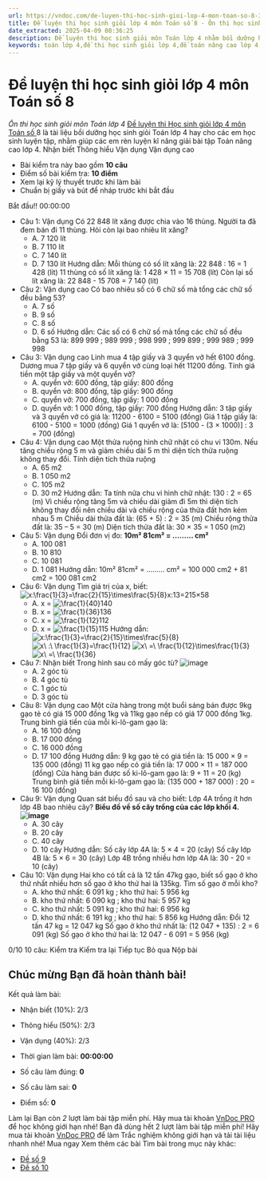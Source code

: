 ```yaml
---
url: https://vndoc.com/de-luyen-thi-hoc-sinh-gioi-lop-4-mon-toan-so-8-325870
title: Đề luyện thi học sinh giỏi lớp 4 môn Toán số 8 - Ôn thi học sinh giỏi môn Toán lớp 4 - VnDoc.com
date_extracted: 2025-04-09 08:36:25
description: Đề luyện thi học sinh giỏi môn Toán lớp 4 nhằm bồi dưỡng học sinh giỏi lớp 4. Mời thầy cô và các em cùng tham khảo.
keywords: toán lớp 4,đề thi học sinh giỏi lớp 4,đề toán nâng cao lớp 4,đề toán lớp 4 nâng cao,đề thi học sinh giỏi toán lớp 4,bồi dưỡng học sinh giỏi lớp 4,bộ đề luyện thi học sinh giỏi môn Toán lớp 4,tài liệu bồi dưỡng học sinh giỏi lớp 4,đề thi học sinh giỏi lớp 4 môn toán,bộ đề thi hsg toán lớp 4,đề thi tiểu học,bồi dưỡng học sinh giỏi lớp 4 môn toán,đề thi HSG lớp 4
---
```


# Đề luyện thi học sinh giỏi lớp 4 môn Toán số 8
 _Ôn thi học sinh giỏi môn Toán lớp 4_
[Đề luyện thi Học sinh giỏi lớp 4 môn Toán số ](<https://vndoc.com/de-luyen-thi-hoc-sinh-gioi-lop-4-mon-toan-so-8-325870>)8 là tài liệu bồi dưỡng học sinh giỏi Toán lớp 4 hay cho các em học sinh luyện tập, nhằm giúp các em rèn luyện kĩ năng giải bài tập Toán nâng cao lớp 4.
Nhận biết Thông hiểu Vận dụng Vận dụng cao
  * Bài kiểm tra này bao gồm **10 câu**
  * Điểm số bài kiểm tra: **10 điểm**
  * Xem lại kỹ lý thuyết trước khi làm bài
  * Chuẩn bị giấy và bút để nháp trước khi bắt đầu

Bắt đầu\!\!
00:00:00
  * Câu 1:  Vận dụng
Có 22 848 lít xăng được chia vào 16 thùng. Người ta đã đem bán đi 11 thùng. Hỏi còn lại bao nhiêu lít xăng?
    * A. 7 120 lít 
    * B. 7 110 lít 
    * C. 7 140 lít 
    * D. 7 130 lít 
Hướng dẫn: 
Mỗi thùng có số lít xăng là: 22 848 : 16 = 1 428 \(lít\)
11 thùng có số lít xăng là: 1 428 × 11 = 15 708 \(lít\)
Còn lại số lít xăng là: 22 848 - 15 708 = 7 140 \(lít\)
  * Câu 2:  Vận dụng cao
Có bao nhiêu số có 6 chữ số mà tổng các chữ số đều bằng 53?
    * A. 7 số 
    * B. 9 số 
    * C. 8 số 
    * D. 6 số 
Hướng dẫn: 
Các số có 6 chữ số mà tổng các chữ số đều bằng 53 là:
899 999 ; 989 999 ; 998 999 ; 999 899 ; 999 989 ; 999 998
  * Câu 3:  Vận dụng cao
Linh mua 4 tập giấy và 3 quyển vở hết 6100 đồng. Dương mua 7 tập giấy và 6 quyển vở cùng loại hết 11200 đồng. Tính giá tiền một tập giấy và một quyển vở?
    * A. quyển vở: 600 đồng, tập giấy: 800 đồng 
    * B. quyển vở: 800 đồng, tập giấy: 900 đồng 
    * C. quyển vở: 700 đồng, tập giấy: 1 000 đồng 
    * D. quyển vở: 1 000 đồng, tập giấy: 700 đồng 
Hướng dẫn: 
3 tập giấy và 3 quyển vở có giá là:
11200 - 6100 = 5100 \(đồng\)
Giá 1 tập giấy là:
6100 - 5100 = 1000 \(đồng\)
Giá 1 quyển vở là:
\[5100 - \(3 × 1000\)\] : 3 = 700 \(đồng\)
  * Câu 4:  Vận dụng cao
Một thửa ruộng hình chữ nhật có chu vi 130m. Nếu tăng chiều rộng 5 m và giảm chiều dài 5 m thì diện tích thửa ruộng không thay đổi. Tính diện tích thửa ruộng
    * A. 65 m2
    * B. 1 050 m2
    * C. 105 m2
    * D. 30 m2
Hướng dẫn: 
Ta tính nửa chu vi hình chữ nhật:
130 : 2 = 65 \(m\)
Vì chiều rộng tăng 5m và chiều dài giảm đi 5m thì diện tích không thay đổi nên chiều dài và chiều rộng của thửa đất hơn kém nhau 5 m
Chiều dài thửa đất là: \(65 + 5\) : 2 = 35 \(m\)
Chiều rộng thửa đất là: 35 – 5 = 30 \(m\)
Diện tích thửa đất là: 30 × 35 = 1 050 \(m2\)
  * Câu 5:  Vận dụng
Đổi đơn vị đo:
**10m² 81cm² = ......... cm²**
    * A. 100 081 
    * B. 10 810 
    * C. 10 081 
    * D. 1 081 
Hướng dẫn: 
10m² 81cm² = ......... cm² = 100 000 cm2 \+ 81 cm2 = 100 081 cm2
  * Câu 6:  Vận dụng
Tìm giá trị của x, biết:
![x:\\frac{1}{3}=\\frac{2}{15}\\times\\frac{5}{8}](https://i.vdoc.vn/data/image/blank.png)x:13=215×58
    * A. x = ![\\frac{1}{40}](https://i.vdoc.vn/data/image/blank.png)140
    * B. x = ![\\frac{1}{36}](https://i.vdoc.vn/data/image/blank.png)136
    * C. x = ![\\frac{1}{12}](https://i.vdoc.vn/data/image/blank.png)112
    * D. x = ![\\frac{1}{15}](https://i.vdoc.vn/data/image/blank.png)115
Hướng dẫn: 
![x:\\frac{1}{3}=\\frac{2}{15}\\times\\frac{5}{8}](https://tex.vdoc.vn?tex=x%3A%5Cfrac%7B1%7D%7B3%7D%3D%5Cfrac%7B2%7D%7B15%7D%5Ctimes%5Cfrac%7B5%7D%7B8%7D)
![x\\ :\\ \\frac{1}{3}=\\frac{1}{12}](https://tex.vdoc.vn?tex=x%5C%20%3A%5C%20%5Cfrac%7B1%7D%7B3%7D%3D%5Cfrac%7B1%7D%7B12%7D)
![x\\ =\\ \\frac{1}{12}\\times\\frac{1}{3}](https://tex.vdoc.vn?tex=x%5C%20%3D%5C%20%5Cfrac%7B1%7D%7B12%7D%5Ctimes%5Cfrac%7B1%7D%7B3%7D)
![x\\ =\\ \\frac{1}{36}](https://tex.vdoc.vn?tex=x%5C%20%3D%5C%20%5Cfrac%7B1%7D%7B36%7D)
  * Câu 7:  Nhận biết
Trong hình sau có mấy góc tù?
![image](https://i.vdoc.vn/data/image/2024/06/12/trac-nghiem-danh-gia-nang-luc-toan-4-h2.png)
    * A. 2 góc tù 
    * B. 4 góc tù 
    * C. 1 góc tù 
    * D. 3 góc tù 
  * Câu 8:  Vận dụng cao
Một cửa hàng trong một buổi sáng bán được 9kg gạo tẻ có giá 15 000 đồng 1kg và 11kg gạo nếp có giá 17 000 đồng 1kg. Trung bình giá tiền của mỗi ki-lô-gam gạo là:
    * A. 16 100 đồng 
    * B. 17 000 đồng 
    * C. 16 000 đồng 
    * D. 17 100 đồng 
Hướng dẫn: 
9 kg gạo tẻ có giá tiền là: 15 000 × 9 = 135 000 \(đồng\)
11 kg gạo nếp có giá tiền là: 17 000 × 11 = 187 000 \(đồng\)
Cửa hàng bán được số ki-lô-gam gạo là: 9 + 11 = 20 \(kg\)
Trung bình giá tiền mỗi ki-lô-gam gạo là: \(135 000 + 187 000\) : 20 = 16 100 \(đồng\)
  * Câu 9:  Vận dụng
Quan sát biểu đồ sau và cho biết: Lớp 4A trồng ít hơn lớp 4B bao nhiêu cây?
**Biểu đồ về số cây trồng của các lớp khối 4.**
**![image](https://i.vdoc.vn/data/image/2024/06/12/trac-nghiem-danh-gia-nang-luc-toan-4-h1.png)**
    * A. 30 cây 
    * B. 20 cây 
    * C. 40 cây 
    * D. 10 cây 
Hướng dẫn: 
Số cây lớp 4A là: 5 × 4 = 20 \(cây\)
Số cây lớp 4B là: 5 × 6 = 30 \(cây\)
Lớp 4B trồng nhiều hơn lớp 4A là: 30 - 20 = 10 \(cây\)
  * Câu 10:  Vận dụng
Hai kho có tất cả là 12 tấn 47kg gạo, biết số gạo ở kho thứ nhất nhiều hơn số gạo ở kho thứ hai là 135kg. Tìm số gạo ở mỗi kho?
    * A. kho thứ nhất: 6 091 kg ; kho thứ hai: 5 956 kg 
    * B. kho thứ nhất: 6 090 kg ; kho thứ hai: 5 957 kg 
    * C. kho thứ nhất: 5 091 kg ; kho thứ hai: 6 956 kg 
    * D. kho thứ nhất: 6 191 kg ; kho thứ hai: 5 856 kg 
Hướng dẫn: 
Đổi 12 tấn 47 kg = 12 047 kg
Số gạo ở kho thứ nhất là: \(12 047 + 135\) : 2 = 6 091 \(kg\)
Số gạo ở kho thứ hai là: 12 047 - 6 091 = 5 956 \(kg\)

0/10
10 câu:
Kiểm tra Kiểm tra lại Tiếp tục Bỏ qua Nộp bài
## Chúc mừng Bạn đã hoàn thành bài\!
Kết quả làm bài:
  * Nhận biết \(10%\):
2/3
  * Thông hiểu \(50%\):
2/3
  * Vận dụng \(40%\):
2/3

  * Thời gian làm bài:  **00:00:00**
  * Số câu làm đúng: **0**
  * Số câu làm sai: **0**
  * Điểm số: **0**

Làm lại
Bạn còn _2_ lượt làm bài tập miễn phí. Hãy mua tài khoản [VnDoc PRO](</pro>) để học không giới hạn nhé\!  Bạn đã dùng hết 2 lượt làm bài tập miễn phí\! Hãy mua tài khoản [VnDoc PRO](</pro>) để làm Trắc nghiệm không giới hạn và tải tài liệu nhanh nhé\!  Mua ngay
Xem thêm các bài Tìm bài trong mục này khác:
  * [Đề số 9](</de-luyen-thi-hoc-sinh-gioi-lop-4-mon-toan-so-9-326013>)
  * [Đề số 10](</de-luyen-thi-hoc-sinh-gioi-lop-4-mon-toan-so-10-328173>)

